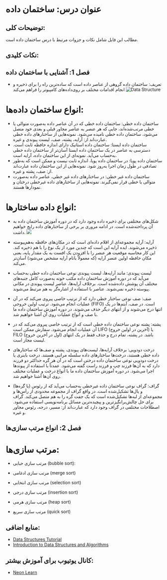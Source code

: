 # عنوان درس: ساختمان داده

## توضیحات کلی:

مطالب این فایل شامل نکات و جزوات مرتبط با درس ساختمان داده است.

## نکات کلیدی:

## فصل 1: آشنایی با ساختمان داده

- تعریف: ساختمان داده گروهی از عناصر داده است که ساده‌ترین راه را برای ذخیره و انجام اقدامات مختلف بر روی‌داده‌های کامپیوتر را فراهم می‌کند
  ![Data Structure](https://media.geeksforgeeks.org/wp-content/cdn-uploads/20230706095706/intro-data-structure-%E2%80%93-1.png)

# انواع ساختمان داده‌ها:

- ساختمان داده خطی: ساختمان داده خطی که در آن عناصر داده به‌صورت متوالی یا خطی ‌مرتب‌شده‌اند، جایی که هر عنصر به عناصر مجاور قبلی و بعدی خود متصل می‌شود، ساختمان داده خطی نامیده می‌شود. نمونه‌هایی از ساختارهای داده خطی عبارت‌اند از: آرایه، پشته، صف، لیست پیوندی و غیره.
- ساختمان داده ایستا:
  ساختمان داده استاتیک دارای اندازه حافظه ثابت است. دسترسی به عناصر در یک ساختمان داده ‌ایستا آسان‌تر از ساختمان داده خطی به‌حساب می‌آید. نمونه‌ای از این ساختمان داده، آرایه است.
- ساختمان داده پویا:
  در ساختمان داده پویا، اندازه ثابت نیست و ممکن است که به‌طور تصادفی در طول زمان اجرا به‌روز شود. نمونه‌هایی از این ساختمان داده عبارت‌اند از: صف، پشته و غیره.
- ساختمان داده غیر خطی:
  در ساختارهای داده غیر خطی، عناصر داده به‌صورت متوالی یا خطی قرار نمی‌گیرند. نمونه‌هایی از ساختارهای داده غیرخطی درختان و نمودارها هستند.

# انواع داده ساختارها:

- شکل‌های مختلفی برای ذخیره داده وجود دارد که در دوره آموزش ساختمان داده به آن پرداخته‌شده است. در ادامه مروری بر برخی از ساختارهای داده رایج خواهیم داشت.
  ![](https://media.geeksforgeeks.org/wp-content/uploads/20220520182504/ClassificationofDataStructure-660x347.jpg)

- آرایه:
  آرایه مجموعه‌ای از اقلام داده‌ای است که در مکان‌های حافظه به‌هم‌پیوسته ذخیره می‌شوند. ایده آرایه این است که چندین مورد از یک نوع را با هم ذخیره کند. این کار محاسبه موقعیت هر عنصر را با افزودن یک افست به یک مقدار پایه، یعنی مکان حافظه اولین عنصر آرایه (که معمولاً بانام آرایه مشخص می‌شود) آسان‌تر می‌کند.
- لیست پیوندی:
  مانند آرایه‌ها، لیست پیوندی نوعی ساختمان داده خطی به‌حساب می‌آید که در دوره آموزش ساختمان داده مکتب خونه به‌صورت کامل جنبه‌های مختلف آن پوشش داده‌شده است. برخلاف آرایه‌ها، عناصر لیست پیوندی در مکانی پیوسته ذخیره نمی‌شوند. عناصر با استفاده از اشاره‌گر به هم مرتبط می‌شوند.

- صف:
  صف نوعی ساختار خطی دارد که از ترتیب خاصی پیروی می‌کند که در آن عملیات انجام می‌شود. ترتیب اولین خروجی (FIFO) است. در صف، آیتم‌ها در یک انتها درج می‌شوند و از انتهای دیگر حذف می‌شوند. در دوره آموزش ساختمان داده ما با صف و انواع عملیات روی آن آشنا خواهیم شد.
- پشته:
  پشته نوعی ساختمان داده خطی است که از ترتیب خاصی پیروی می‌کند که در آن عملیات انجام می‌شود. سفارش ممکن است LIFO (آخرین در اولین خروج) یا FILO (اول در آخرین خروج) باشد. در پشته، تمام درج و حذف فقط در یک انتهای لیست مجاز است.
- درخت دودویی:
  برخلاف آرایه‌ها، لیست‌های پیوندی، پشته و صف‌ها که ساختارهای داده خطی هستند، درخت‌ها ساختارهای داده سلسله مراتبی هستند. درخت باینری یا درخت دودویی نوعی ساختمان داده درختی است که در آن هر گره حداکثر دو فرزند دارد که به آن‌ها فرزند چپ و فرزند راست گفته می‌شود. عمدتاً با استفاده از پیوندها اجرا می‌شود. در دوره آموزش ساختمان داده ما با انواع درخت و عملیات مختلف روی آن‌ها آشنا خواهیم شد.

- گراف:
  گراف نوعی ساختمان داده غیرخطی به‌حساب می‌آید که از رئوس (یا گره‌ها) و یال‌ها تشکیل‌شده است. در واقع گراف از مجموعه محدودی از رأس‌ها و مجموعه‌ای از لبه‌ها تشکیل‌شده است که یک جفت گره را به هم متصل می‌کند. گراف برای حل چالش‌برانگیزترین و پیچیده‌ترین مسائل برنامه‌نویسی استفاده می‌شود. اصطلاحات مختلفی در گراف وجود دارد که عبارت‌اند از: مسیر، درجه، رئوس مجاور و غیره.

## فصل 2: انواع مرتب سازی‌ها

# مرتب سازی‌ها:

- مرتب سازی حبابی (bubble sort):

- مرتب سازی ادغامی (merge sort)
- مرتب سازی انتخابی (selection sort)
- مرتب سازی درجی (insertion sort)
- مرتب سازی هرمی (heap sort)
- مرتب سازی سریع (quick sort)

##

## منابع اضافی:

- [Data Structures Tutorial](https://www.geeksforgeeks.org/data-structures/)
- [Introduction to Data Structures and Algorithms](https://www.w3schools.com/dsa/dsa_intro.php)

## کانال یوتیوب برای آموزش بیشتر:

- [Neon Learn](https://www.youtube.com/@neonlearn)
